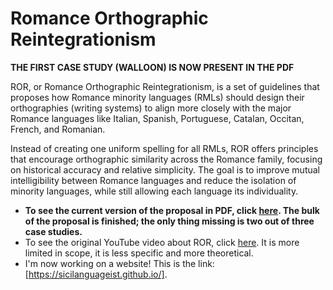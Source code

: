 # Romance Orthographic Reintegrationism

**THE FIRST CASE STUDY (WALLOON) IS NOW PRESENT IN THE PDF**

ROR, or Romance Orthographic Reintegrationism, is a set of guidelines that proposes how Romance minority languages (RMLs) should design their orthographies (writing systems) to align more closely with the major Romance languages like Italian, Spanish, Portuguese, Catalan, Occitan, French, and Romanian.

Instead of creating one uniform spelling for all RMLs, ROR offers principles that encourage orthographic similarity across the Romance family, focusing on historical accuracy and relative simplicity. The goal is to improve mutual intelligibility between Romance languages and reduce the isolation of minority languages, while still allowing each language its individuality.

- **To see the current version of the proposal in PDF, click [here](PDF_v0.8.pdf). The bulk of the proposal is finished; the only thing missing is two out of three case studies.**
- To see the original YouTube video about ROR, click [here](https://youtu.be/T8GsnYJGPq8?si=RHE-02wEer5mRlKx). It is more limited in scope, it is less specific and more theoretical.
- I'm now working on a website! This is the link: [https://sicilanguageist.github.io/].
